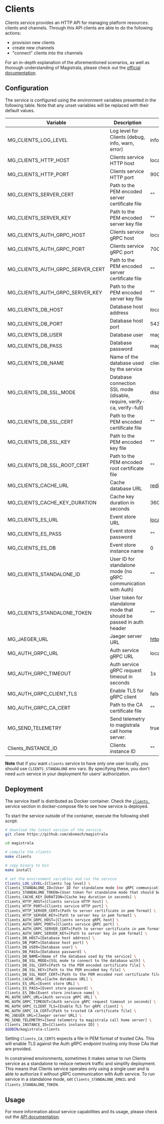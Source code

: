 # Clients

Clients service provides an HTTP API for managing platform resources: clients and channels.
Through this API clients are able to do the following actions:

- provision new clients
- create new channels
- "connect" clients into the channels

For an in-depth explanation of the aforementioned scenarios, as well as thorough
understanding of Magistrala, please check out the [official documentation][doc].

## Configuration

The service is configured using the environment variables presented in the
following table. Note that any unset variables will be replaced with their
default values.

| Variable                         | Description                                                             | Default                        |
| -------------------------------- | ----------------------------------------------------------------------- | ------------------------------ |
| MG_CLIENTS_LOG_LEVEL             | Log level for Clients (debug, info, warn, error)                        | info                           |
| MG_CLIENTS_HTTP_HOST             | Clients service HTTP host                                               | localhost                      |
| MG_CLIENTS_HTTP_PORT             | Clients service HTTP port                                               | 9000                           |
| MG_CLIENTS_SERVER_CERT           | Path to the PEM encoded server certificate file                         | ""                             |
| MG_CLIENTS_SERVER_KEY            | Path to the PEM encoded server key file                                 | ""                             |
| MG_CLIENTS_AUTH_GRPC_HOST        | Clients service gRPC host                                               | localhost                      |
| MG_CLIENTS_AUTH_GRPC_PORT        | Clients service gRPC port                                               | 7000                           |
| MG_CLIENTS_AUTH_GRPC_SERVER_CERT | Path to the PEM encoded server certificate file                         | ""                             |
| MG_CLIENTS_AUTH_GRPC_SERVER_KEY  | Path to the PEM encoded server key file                                 | ""                             |
| MG_CLIENTS_DB_HOST               | Database host address                                                   | localhost                      |
| MG_CLIENTS_DB_PORT               | Database host port                                                      | 5432                           |
| MG_CLIENTS_DB_USER               | Database user                                                           | magistrala                     |
| MG_CLIENTS_DB_PASS               | Database password                                                       | magistrala                     |
| MG_CLIENTS_DB_NAME               | Name of the database used by the service                                | clients                         |
| MG_CLIENTS_DB_SSL_MODE           | Database connection SSL mode (disable, require, verify-ca, verify-full) | disable                        |
| MG_CLIENTS_DB_SSL_CERT           | Path to the PEM encoded certificate file                                | ""                             |
| MG_CLIENTS_DB_SSL_KEY            | Path to the PEM encoded key file                                        | ""                             |
| MG_CLIENTS_DB_SSL_ROOT_CERT      | Path to the PEM encoded root certificate file                           | ""                             |
| MG_CLIENTS_CACHE_URL             | Cache database URL                                                      | <redis://localhost:6379/0>     |
| MG_CLIENTS_CACHE_KEY_DURATION    | Cache key duration in seconds                                           | 3600                           |
| MG_CLIENTS_ES_URL                | Event store URL                                                         | <localhost:6379>               |
| MG_CLIENTS_ES_PASS               | Event store password                                                    | ""                             |
| MG_CLIENTS_ES_DB                 | Event store instance name                                               | 0                              |
| MG_CLIENTS_STANDALONE_ID         | User ID for standalone mode (no gRPC communication with Auth)           | ""                             |
| MG_CLIENTS_STANDALONE_TOKEN      | User token for standalone mode that should be passed in auth header     | ""                             |
| MG_JAEGER_URL                    | Jaeger server URL                                                       | <http://jaeger:4318/v1/traces> |
| MG_AUTH_GRPC_URL                 | Auth service gRPC URL                                                   | localhost:7001                 |
| MG_AUTH_GRPC_TIMEOUT             | Auth service gRPC request timeout in seconds                            | 1s                             |
| MG_AUTH_GRPC_CLIENT_TLS          | Enable TLS for gRPC client                                              | false                          |
| MG_AUTH_GRPC_CA_CERT             | Path to the CA certificate file                                         | ""                             |
| MG_SEND_TELEMETRY                | Send telemetry to magistrala call home server.                          | true                           |
| Clients_INSTANCE_ID              | Clients instance ID                                                     | ""                             |

**Note** that if you want `clients` service to have only one user locally, you should use `CLIENTS_STANDALONE` env vars. By specifying these, you don't need `auth` service in your deployment for users' authorization.

## Deployment

The service itself is distributed as Docker container. Check the [`clients `](https://github.com/absmach/magistrala/blob/main/docker/docker-compose.yml#L167-L194) service section in
docker-compose file to see how service is deployed.

To start the service outside of the container, execute the following shell script:

```bash
# download the latest version of the service
git clone https://github.com/absmach/magistrala

cd magistrala

# compile the clients
make clients

# copy binary to bin
make install

# set the environment variables and run the service
Clients_LOG_LEVEL=[Clients log level] \
Clients_STANDALONE_ID=[User ID for standalone mode (no gRPC communication with auth)] \
Clients_STANDALONE_TOKEN=[User token for standalone mode that should be passed in auth header] \
Clients_CACHE_KEY_DURATION=[Cache key duration in seconds] \
Clients_HTTP_HOST=[Clients service HTTP host] \
Clients_HTTP_PORT=[Clients service HTTP port] \
Clients_HTTP_SERVER_CERT=[Path to server certificate in pem format] \
Clients_HTTP_SERVER_KEY=[Path to server key in pem format] \
Clients_AUTH_GRPC_HOST=[Clients service gRPC host] \
Clients_AUTH_GRPC_PORT=[Clients service gRPC port] \
Clients_AUTH_GRPC_SERVER_CERT=[Path to server certificate in pem format] \
Clients_AUTH_GRPC_SERVER_KEY=[Path to server key in pem format] \
Clients_DB_HOST=[Database host address] \
Clients_DB_PORT=[Database host port] \
Clients_DB_USER=[Database user] \
Clients_DB_PASS=[Database password] \
Clients_DB_NAME=[Name of the database used by the service] \
Clients_DB_SSL_MODE=[SSL mode to connect to the database with] \
Clients_DB_SSL_CERT=[Path to the PEM encoded certificate file] \
Clients_DB_SSL_KEY=[Path to the PEM encoded key file] \
Clients_DB_SSL_ROOT_CERT=[Path to the PEM encoded root certificate file] \
Clients_CACHE_URL=[Cache database URL] \
Clients_ES_URL=[Event store URL] \
Clients_ES_PASS=[Event store password] \
Clients_ES_DB=[Event store instance name] \
MG_AUTH_GRPC_URL=[Auth service gRPC URL] \
MG_AUTH_GRPC_TIMEOUT=[Auth service gRPC request timeout in seconds] \
MG_AUTH_GRPC_CLIENT_TLS=[Enable TLS for gRPC client] \
MG_AUTH_GRPC_CA_CERT=[Path to trusted CA certificate file] \
MG_JAEGER_URL=[Jaeger server URL] \
MG_SEND_TELEMETRY=[Send telemetry to magistrala call home server] \
Clients_INSTANCE_ID=[Clients instance ID] \
$GOBIN/magistrala-clients
```

Setting `Clients_CA_CERTS` expects a file in PEM format of trusted CAs. This will enable TLS against the Auth gRPC endpoint trusting only those CAs that are provided.

In constrained environments, sometimes it makes sense to run Clients service as a standalone to reduce network traffic and simplify deployment. This means that Clients service
operates only using a single user and is able to authorize it without gRPC communication with Auth service.
To run service in a standalone mode, set `Clients_STANDALONE_EMAIL` and `Clients_STANDALONE_TOKEN`.

## Usage

For more information about service capabilities and its usage, please check out
the [API documentation](https://docs.api.magistrala.abstractmachines.fr/?urls.primaryName=clients-openapi.yml).

[doc]: https://docs.magistrala.abstractmachines.fr
